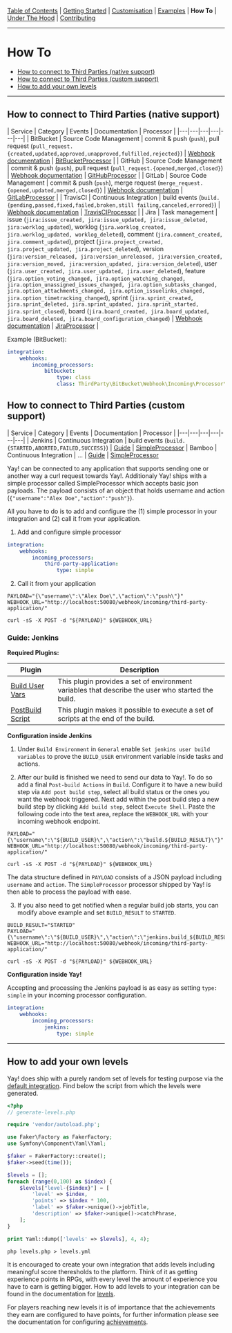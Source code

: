 [Table of Contents](README.md) | [Getting Started](getting-started.md) | [Customisation](customisation.md) | [Examples](examples.md) | **How To** | [Under The Hood](under-the-hood.md) | [Contributing](contributing.md)

---

# How To

* [How to connect to Third Parties (native support)](how-to.md#how-to-connect-third-parties-native-support)
* [How to connect to Third Parties (custom support)](how-to.md#how-to-connect-thirs-parties-custom-support)
* [How to add your own levels](how-to.md#how-to-add-your-own-levels)

---

## How to connect to Third Parties (native support)

| Service | Category | Events | Documentation | Processor |
|---|---|---|---|---|---|
| BitBucket | Source Code Management |  commit & push (`push`), pull request (`pull_request.{created,updated,approved,unapproved,fulfilled,rejected}`) | [Webhook documentation](https://confluence.atlassian.com/bitbucket/manage-webhooks-735643732.html) | [BitBucketProcessor](../src/ThirdParty/BitBucket/Webhook/Incoming/Processor/BitBucketProcessor.php) |
| GitHub | Source Code Management |  commit & push (`push`), pull request (`pull_request.{opened,merged,closed}`) | [Webhook documentation](https://developer.github.com/webhooks/) | [GitHubProcessor](../src/ThirdParty/GitHub/Webhook/Incoming/Processor/GitHubProcessor.php) |
| GitLab | Source Code Management |  commit & push (`push`), merge request (`merge_request.{opened,updated,merged,closed}`) | [Webhook documentation](https://docs.gitlab.com/ce/user/project/integrations/webhooks.html) | [GitLabProcessor](../src/ThirdParty/GitLab/Webhook/Incoming/Processor/GitLabProcessor.php) |
| TravisCI | Continuous Integration |  build events (`build.{pending,passed,fixed,failed,broken,still failing,canceled,errored}`) | [Webhook documentation](https://docs.gitlab.com/ce/user/project/integrations/webhooks.html) | [TravisCIProcessor](../src/ThirdParty/TravisCI/Webhook/Incoming/Processor/TravisCIProcessor.php) |
| Jira | Task management  |  issue (`jira:issue_created, jira:issue_updated, jira:issue_deleted, jira:worklog_updated`), worklog (`jira.worklog_created, jira.worklog_updated, worklog_deleted`), comment (`jira.comment_created, jira.comment_updated`), project (`jira.project_created, jira.project_updated, jira.project_deleted`), version (`jira:version_released, jira:version_unreleased, jira:version_created, jira:version_moved, jira:version_updated, jira:version_deleted`), user (`jira.user_created, jira.user_updated, jira.user_deleted`), feature (`jira.option_voting_changed, jira.option_watching_changed, jira.option_unassigned_issues_changed, jira.option_subtasks_changed, jira.option_attachments_changed, jira.option_issuelinks_changed, jira.option_timetracking_changed`), sprint (`jira.sprint_created, jira.sprint_deleted, jira.sprint_updated, jira.sprint_started, jira.sprint_closed`), board (`jira.board_created, jira.board_updated, jira.board_deleted, jira.board_configuration_changed`) | [Webhook documentation](https://developer.atlassian.com/server/jira/platform/webhooks/) | [JiraProcessor](../src/ThirdParty/Jira/Webhook/Incoming/Processor/JiraProcessor.php) |

Example (BitBucket):

```yml
integration:
    webhooks:
        incoming_processors:
            bitbucket:
                type: class
                class: ThirdParty\BitBucket\Webhook\Incoming\Processor\BitBucketProcessor
```

## How to connect to Third Parties (custom support)

| Service | Category | Events | Documentation | Processor |
|---|---|---|---|---|---|
| Jenkins | Continuous Integration | build events (`build.{STARTED,ABORTED,FAILED,SUCCESS}`) | [Guide](how-to.md#guide-jenkins) | [SimpleProcessor](../src/Component/Webhook/Incoming/Processor/SimpleProcessor.php)
| Bamboo | Continuous Integration | ... | [Guide](how-to.md#bamboo) | [SimpleProcessor](../src/Component/Webhook/Incoming/Processor/SimpleProcessor.php)

Yay! can be connected to any application that supports sending one or another way a curl request towards Yay!. Additionaly Yay! ships with a simple processor called SimpleProcessor which accepts basic json payloads. The payload consists of an object that holds username and action (`{"username":"Alex Doe","action":"push"}`).

All you have to do is to add and configure the (1) simple processor in your integration and (2) call it from your application.

1. Add and configure simple processor 

```yml
integration:
    webhooks:
        incoming_processors:
            third-party-application:
                type: simple
```

2. Call it from your application
```console
PAYLOAD="{\"username\":\"Alex Doe\",\"action\":\"push\"}"
WEBHOOK_URL="http://localhost:50080/webhook/incoming/third-party-application/"

curl -sS -X POST -d "${PAYLOAD}" ${WEBHOOK_URL} 
```

### Guide: Jenkins

**Required Plugins:**

| Plugin| Description |
|---|---| 
| [Build User Vars](https://plugins.jenkins.io/build-user-vars-plugin) | This plugin provides a set of environment variables that describe the user who started the build.  |
| [PostBuild Script](https://plugins.jenkins.io/postbuildscript) | This plugin makes it possible to execute a set of scripts at the end of the build. |

**Configuration inside Jenkins**

1. Under `Build Environment` in `General` enable `Set jenkins user build variables` to prove the `BUILD_USER` environment variable inside tasks and actions.

2. After our build is finished we need to send our data to Yay!. To do so add a final `Post-build Actions` in `Build`. Configure it to have a new build step via `Add post build step`, select all build status or the ones you want the webhook triggered. Next add within the post build step a new build step by clicking `Add build step`, select `Execute Shell`. Paste the following code into the text area, replace the `WEBHOOK_URL` with your incoming webhook endpoint. 

```console
PAYLOAD="{\"username\":\"${BUILD_USER}\",\"action\":\"build.${BUILD_RESULT}\"}"
WEBHOOK_URL="http://localhost:50080/webhook/incoming/third-party-application/"

curl -sS -X POST -d "${PAYLOAD}" ${WEBHOOK_URL} 
```

The data structure defined in `PAYLOAD` consists of a JSON payload including `username` and `action`. The `SimpleProcessor` processor shipped by Yay! is then able to process the payload with ease. 

3. If you also need to get notified when a regular build job starts, you can modify above example and set `BUILD_RESULT` to `STARTED`.

```console
BUILD_RESULT="STARTED"
PAYLOAD="{\"username\":\"${BUILD_USER}\",\"action\":\"jenkins.build_${BUILD_RESULT}\"}"
WEBHOOK_URL="http://localhost:50080/webhook/incoming/third-party-application/"

curl -sS -X POST -d "${PAYLOAD}" ${WEBHOOK_URL} 
```

**Configuration inside Yay!**

Accepting and processing the Jenkins payload is as easy as setting `type: simple` in your incoming processor configuration.

```yml
integration:
    webhooks:
        incoming_processors:
            jenkins:
                type: simple
```


---

## How to add your own levels

Yay! does ship with a purely random set of levels for testing purpose via the [default integration](../integration/default.yml). Find below the script from which the levels were generated.

```php
<?php
// generate-levels.php

require 'vendor/autoload.php';

use Faker\Factory as FakerFactory;
use Symfony\Component\Yaml\Yaml;

$faker = FakerFactory::create();
$faker->seed(time());

$levels = [];
foreach (range(0,100) as $index) {
    $levels["level-{$index}"] = [
        'level' => $index,
        'points' => $index * 100,
        'label' => $faker->unique()->jobTitle,
        'description' => $faker->unique()->catchPhrase,
    ];
}

print Yaml::dump(['levels' => $levels], 4, 4);
```

```console
php levels.php > levels.yml
```

It is encouraged to create your own integration that adds levels including meaningful score theresholds to the platform. Think of it as getting experience points in RPGs, with every level the amount of experience you have to earn is getting bigger. How to add levels to your integration can be found in the documentation for [levels](customization.md#levels).

For players reaching new levels it is of importance that the achievements they earn are configured to have points, for further information please see the documentation for configuring [achievements](customization.md#achievements).